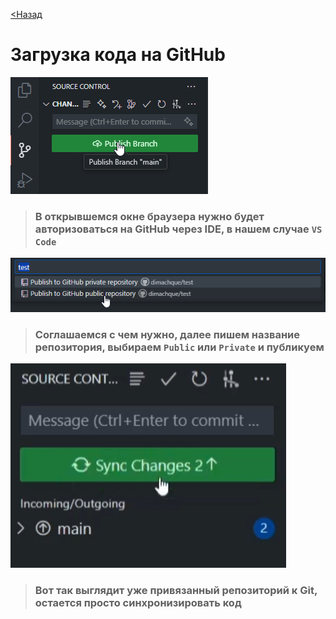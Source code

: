 [<Назад](/readme.md)

# Загрузка кода на GitHub

![](/assets/8.%20Загрузка%20кода%20на%20GitHub/опубликовать%20ветку.png)

>### В открывшемся окне браузера нужно будет авторизоваться на GitHub через IDE, в нашем случае `VS Code`

![](/assets/8.%20Загрузка%20кода%20на%20GitHub/выбираем%20паблик%20или%20приват%20в%20лс%20без%20регистрации%20и%20смс.png)

>### Соглашаемся с чем нужно, далее пишем название репозитория, выбираем `Public` или `Private` и публикуем

![](/assets/8.%20Загрузка%20кода%20на%20GitHub/синхронизировать.png)

>### Вот так выглядит уже привязанный репозиторий к Git, остается просто синхронизировать код
